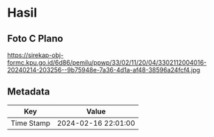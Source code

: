 # Hasil

## Foto C Plano

https://sirekap-obj-formc.kpu.go.id/6d86/pemilu/ppwp/33/02/11/20/04/3302112004016-20240214-203256--9b75948e-7a36-4d1a-af48-38596a24fcf4.jpg


## Metadata

| Key        | Value               |
| ---------- | ------------------- |
| Time Stamp | 2024-02-16 22:01:00 |



